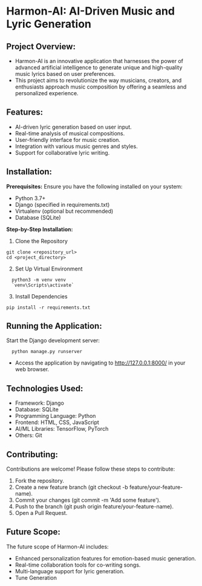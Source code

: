 # Harmon-AI: AI-Driven Music and Lyric Generation

## Project Overview:
* Harmon-AI is an innovative application that harnesses the power of advanced artificial intelligence to generate unique and high-quality music lyrics based on user preferences.
* This project aims to revolutionize the way musicians, creators, and enthusiasts approach music composition by offering a seamless and personalized experience.

## Features:
* AI-driven lyric generation based on user input.
* Real-time analysis of musical compositions.
* User-friendly interface for music creation.
* Integration with various music genres and styles.
* Support for collaborative lyric writing.

## Installation:

**Prerequisites:**
Ensure you have the following installed on your system:
  * Python 3.7+
  * Django (specified in requirements.txt)
  *	Virtualenv (optional but recommended)
  *	Database (SQLite)

**Step-by-Step Installation:**

1. Clone the Repository
```
git clone <repository_url>
cd <project_directory>
```

2. Set Up Virtual Environment
```
  python3 -m venv venv
  `venv\Scripts\activate`
```

3. Install Dependencies
 ```
 pip install -r requirements.txt
```

## Running the Application:

Start the Django development server:
```
  python manage.py runserver
```

* Access the application by navigating to http://127.0.0.1:8000/ in your web browser.

## Technologies Used:
  *	Framework: Django
  *	Database: SQLite
  *	Programming Language: Python
  *	Frontend: HTML, CSS, JavaScript
  *	AI/ML Libraries: TensorFlow, PyTorch
  *	Others: Git

## Contributing:
Contributions are welcome! Please follow these steps to contribute:
  1.	Fork the repository.
  2.	Create a new feature branch (git checkout -b feature/your-feature-name).
  3.	Commit your changes (git commit -m 'Add some feature').
  4.	Push to the branch (git push origin feature/your-feature-name).
  5.	Open a Pull Request.

## Future Scope:
The future scope of Harmon-AI includes:
  *	Enhanced personalization features for emotion-based music generation.
  *	Real-time collaboration tools for co-writing songs.
  *	Multi-language support for lyric generation.
  *	Tune Generation
